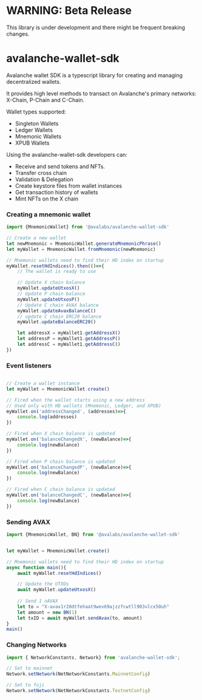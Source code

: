 
# WARNING: Beta Release

This library is under development and there might be frequent breaking changes.

# avalanche-wallet-sdk

Avalanche wallet SDK is a typescript library for creating and managing decentralized wallets. 

It provides high level methods to transact on Avalanche's primary networks: X-Chain, P-Chain and C-Chain.

Wallet types supported:
- Singleton Wallets
- Ledger Wallets
- Mnemonic Wallets
- XPUB Wallets


Using the avalanche-wallet-sdk developers can:

- Receive and send tokens and NFTs.
- Transfer cross chain
- Validation & Delegation
- Create keystore files from wallet instances
- Get transaction history of wallets
- Mint NFTs on the X chain


### Creating a mnemonic wallet
```typescript
import {MnemonicWallet} from '@avalabs/avalanche-wallet-sdk'

// Create a new wallet
let newMnemonic = MnemonicWallet.generateMnemonicPhrase()
let myWallet = MnemonicWallet.fromMnemonic(newMnemonic)

// Mnemonic wallets need to find their HD index on startup
myWallet.resetHdIndices().then(()=>{
    // The wallet is ready to use

    // Update X chain balance
    myWallet.updateUtxosX()
    // Update P chain balance
    myWallet.updateUtxosP()
    // Update C chain AVAX balance
    myWallet.updateAvaxBalanceC()
    // update C chain ERC20 balance
    myWallet.updateBalanceERC20()

    let addressX = myWallet1.getAddressX()
    let addressP = myWallet1.getAddressP()
    let addressC = myWallet1.getAddressC()
})
```

### Event listeners

```typescript

// Create a wallet instance
let myWallet = MnemonicWallet.create()

// Fired when the wallet starts using a new address
// Used only with HD wallets (Mnemonic, Ledger, and XPUB)
myWallet.on('addressChanged', (addresses)=>{
    console.log(addresses)
})

// Fired when X chain balance is updated
myWallet.on('balanceChangedX', (newBalance)=>{
    console.log(newBalance)
})

// Fired when P chain balance is updated
myWallet.on('balanceChangedP', (newBalance)=>{
    console.log(newBalance)
})

// Fired when C chain balance is updated
myWallet.on('balanceChangedC', (newBalance)=>{
    console.log(newBalance)
})

```

### Sending AVAX
```typescript
import {MnemonicWallet, BN} from '@avalabs/avalanche-wallet-sdk'


let myWallet = MnemonicWallet.create()

// Mnemonic wallets need to find their HD index on startup
async function main(){
    await myWallet.resetHdIndices()

    // Update the UTXOs
    await myWallet.updateUtxosX()
    
    // Send 1 nAVAX
    let to = "X-avax1r20dtfehaat9wev69ajzzfcwtll903vlcx50uh"
    let amount = new BN(1)
    let txID = await myWallet.sendAvax(to, amount)
}
main()
```

### Changing Networks

```typescript
import { NetworkConstants, Network} from 'avalanche-wallet-sdk';

// Set to mainnet
Network.setNetwork(NetNetworkConstants.MainnetConfig)

// Set to fuji
Network.setNetwork(NetNetworkConstants.TestnetConfig)

```






